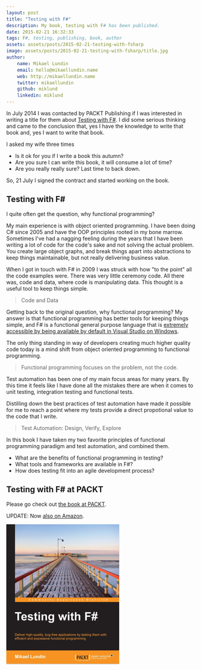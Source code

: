 ```yaml
---
layout: post
title: "Testing with F#"
description: My book, testing with F# has been published. 
date: 2015-02-21 16:32:33
tags: F#, testing, publishing, book, author
assets: assets/posts/2015-02-21-testing-with-fsharp
image: assets/posts/2015-02-21-testing-with-fsharp/title.jpg
author:
    name: Mikael Lundin
    email: hello@mikaellundin.name
    web: http://mikaellundin.name
    twitter: mikaellundin
    github: miklund
    linkedin: miklund
---
```


In July 2014 I was contacted by PACKT Publishing if I was interested in writing a title for them about [Testing with F#](http://bit.ly/1QKppHM). I did some serious thinking and came to the conclusion that, yes I have the knowledge to write that book and, yes I want to write that book.

I asked my wife three times

* Is it ok for you if I write a book this autumn?
* Are you sure I can write this book, it will consume a lot of time?
* Are you really really sure? Last time to back down.

So, 21 July I signed the contract and started working on the book.

## Testing with F&#35;

I quite often get the question, why functional programming?

My main experience is with object oriented programming. I have been doing C# since 2005 and have the OOP principles rooted in my bone marrow. Sometimes I've had a nagging feeling during the years that I have been writing a lot of code for the code's sake and not solving the actual problem. You create large object graphs, and break things apart into abstractions to keep things maintainable, but not really delivering business value.

When I got in touch with F# in 2009 I was struck with how "to the point" all the code examples were. There was very little ceremony code. All there was, code and data, where code is manipulating data. This thought is a useful tool to keep things simple.

> Code and Data

Getting back to the original question, why functional programming? My answer is that functional programming has better tools for keeping things simple, and F# is a functional general purpose language that is [extremely accessible by being available by default in Visual Studio on Windows](http://www.visualstudio.com/en-us/news/vs2013-community-vs.aspx).

The only thing standing in way of developers creating much higher quality code today is a mind shift from object oriented programming to functional programming.

> Functional programming focuses on the problem, not the code.

Test automation has been one of my main focus areas for many years. By this time it feels like I have done all the mistakes there are when it comes to unit testing, integration testing and functional tests.

Distilling down the best practices of test automation have made it possible for me to reach a point where my tests provide a direct propotional value to the code that I write.

> Test Automation: Design, Verify, Explore

In this book I have taken my two favorite principles of functional programming paradigm and test automation, and combined them.

* What are the benefits of functional programming in testing?
* What tools and frameworks are available in F#?
* How does testing fit into an agile development process?

## Testing with F# at PACKT

Please go check out [the book at PACKT](http://bit.ly/1QKppHM).

UPDATE: Now [also on Amazon](http://www.amazon.com/Testing-F-Mikael-Lundin/dp/1784391239/ "Testing with F# on Amazon").

![Testing with F#](/assets/posts/2015-02-21-testing-with-fsharp/cover.jpg
 "Testing with F# by Mikael Lundin")
